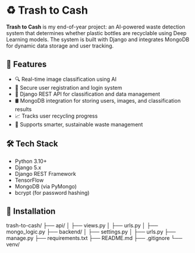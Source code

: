# ♻️ Trash to Cash

**Trash to Cash** is my end-of-year project: an AI-powered waste detection system that determines whether plastic bottles are recyclable using Deep Learning models. The system is built with Django and integrates MongoDB for dynamic data storage and user tracking.

## 🚀 Features

- 🔍 Real-time image classification using AI
- 👤 Secure user registration and login system
- 🧠 Django REST API for classification and data management
- 🛢️ MongoDB integration for storing users, images, and classification results
- 📈 Tracks user recycling progress
- 🌱 Supports smarter, sustainable waste management

## 🛠️ Tech Stack

- Python 3.10+
- Django 5.x
- Django REST Framework
- TensorFlow
- MongoDB (via PyMongo)
- bcrypt (for password hashing)

## 🧪 Installation












trash-to-cash/
├── api/
│   ├── views.py
│   ├── urls.py
│   ├── mongo_logic.py
├── backend/
│   ├── settings.py
│   ├── urls.py
├── manage.py
├── requirements.txt
├── README.md
├── .gitignore
└── venv/

